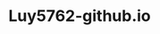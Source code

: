 # Luy5762-github.io

<!DOCTYPE html>
<!-- https://jqueryui.com/slider/#slider-vertical -->
<html lang="en">
    <head>
        <meta charset="utf-8">
        <meta name="viewport" content="width=device-width, initial-scale=1">
        <title>jQuery UI Slider - Vertical slider</title>
        <link rel="stylesheet" href="https://code.jquery.com/ui/1.14.0/themes/base/jquery-ui.css">
        <style>
            table {
                font-size: 1em;
            }
            
            .ui-draggable, .ui-droppable {
                background-position: top;
            }
            td
            {
                padding-top:10px;
                padding-left:10px;
                padding-bottom:10px;
                padding-right:10px;
            }
            div.finger
            {
                position:absolute;
                background-color:gray;
            }
            div.joint
            {
                position:absolute;
                z-index:1;
            }
            #threejs
            {
                width: 100%;
                height: 100%;
                display: block;
            }
        </style>
    </head>
    <body>
        <!-- index finger -->
        <div class="finger" style="left:100px;top:20px;width:50px;height:100px;"></div>
        <div class="joint" style="left:118px;top:100px;width:14px;height:60px;">
            <div id="slider-index-joint1" style="height:100%;"></div>
        </div>
        <div class="finger" style="left:100px;top:140px;width:50px;height:100px;"></div>
        <div class="joint" style="left:118px;top:220px;width:14px;height:60px;">
            <div id="slider-index-joint2" style="height:100%;"></div>
        </div>
        <div class="finger" style="left:100px;top:260px;width:50px;height:100px;"></div>
        <div class="joint" style="left:118px;top:340px;width:14px;height:60px;">
            <div id="slider-index-joint3" style="height:100%;"></div>
        </div>
         

        <!-- middle finger -->
        <div class="finger" style="left:180px;top:20px;width:50px;height:100px;"></div>
        <div class="joint" style="left:198px;top:100px;width:14px;height:60px;">
            <div id="slider-middle-joint1" style="height:100%;"></div>
        </div>
        <div class="finger" style="left:180px;top:140px;width:50px;height:100px;"></div>
        <div class="joint" style="left:198px;top:220px;width:14px;height:60px;">
            <div id="slider-middle-joint2" style="height:100%;"></div>
        </div>
        <div class="finger" style="left:180px;top:260px;width:50px;height:100px;"></div>
        <div class="joint" style="left:198px;top:340px;width:14px;height:60px;">
            <div id="slider-middle-joint3" style="height:100%;"></div>
        </div>
        <div class="finger" style="left:180px;top:260px;width:50px;height:100px;"></div>
         

        <!-- ring finger -->
        <div class="finger" style="left:260px;top:20px;width:50px;height:100px;"></div>
        <div class="joint" style="left:278px;top:100px;width:14px;height:60px;">
            <div id="slider-ring-joint1" style="height:100%;"></div>
        </div>
        <div class="finger" style="left:260px;top:140px;width:50px;height:100px;"></div>
        <div class="joint" style="left:278px;top:220px;width:14px;height:60px;">
            <div id="slider-ring-joint2" style="height:100%;"></div>
        </div>
        <div class="finger" style="left:260px;top:260px;width:50px;height:100px;"></div>
        <div class="joint" style="left:278px;top:340px;width:14px;height:60px;">
            <div id="slider-ring-joint3" style="height:100%;"></div>
        </div>


        <!-- small finger -->
        <div class="finger" style="left:340px;top:20px;width:50px;height:100px;"></div>
        <div class="joint" style="left:358px;top:100px;width:14px;height:60px;">
            <div id="slider-small-joint1" style="height:100%;"></div>
        </div>
        <div class="finger" style="left:340px;top:140px;width:50px;height:100px;"></div>
        <div class="joint" style="left:358px;top:220px;width:14px;height:60px;">
            <div id="slider-small-joint2" style="height:100%;"></div>
        </div>
        <div class="finger" style="left:340px;top:260px;width:50px;height:100px;"></div>
        <div class="joint" style="left:358px;top:340px;width:14px;height:60px;">
            <div id="slider-small-joint3" style="height:100%;"></div>
        </div>
        <div class="finger" style="left:340px;top:260px;width:50px;height:100px;"></div>
         
        <!-- thumb -->
        <div class="finger" style="left:20px;top:320px;width:50px;height:100px;"></div>
        <div class="joint" style="left:38px;top:400px;width:14px;height:60px;">
            <div id="slider-thumb-joint1" style="height:100%;"></div>
        </div>
        <div class="finger" style="left:20px;top:440px;width:50px;height:100px;"></div>
        <div class="joint" style="left:38px;top:520px;width:14px;height:60px;">
            <div id="slider-thumb-joint2" style="height:100%;"></div>
        </div>

        <!-- palm -->
        <div class="finger" style="left:100px;top:380px;width:290px;height:280px;"></div>
        <div class="joint" style="left:120px;top:420px;width:250px;height:20px;">
            <div id="slider-fingers" style="width:100%;"></div>
        </div>

        <!-- wrist -->
        <div class="joint" style="left:120px;top:620px;width:250px;height:20px;">
            <div id="slider-wrist-twist" style="width:100%;"></div>
        </div>
        <div class="joint" style="left:240px;top:640px;width:20px;height:40px;">
            <div id="slider-wrist-bend" style="height:100%;"></div>
        </div>

        <div id="log" style="display:block;position:absolute;left:20px;top:700px;width:370px;height:20px;border:1px solid black">
        </div>

        <div style="position:absolute;left:420px;top:20px;width:640px;height:640px;">
            <canvas id="threejs" style="width:100%;height:100%;">
            </canvas>
        </div>


        <script src="https://code.jquery.com/jquery-3.7.1.js"></script>
        <script src="https://code.jquery.com/ui/1.14.0/jquery-ui.js"></script>
        <script type="importmap">
            {
              "imports": {
                "three": "https://cdn.jsdelivr.net/npm/three@0.169.0/build/three.module.js",
                "three/addons/": "https://cdn.jsdelivr.net/npm/three@0.169.0/examples/jsm/",
                "lil-gui": "https://cdn.jsdelivr.net/npm/lil-gui@0.19/+esm"
              }
            }
        </script>
         

        <script type="module" src="proj1.js">
        </script>

    </body>
</html>

